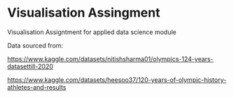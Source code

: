 # Visualisation Assingment
Visualisation Assigntment for applied data science module

Data sourced from: 

https://www.kaggle.com/datasets/nitishsharma01/olympics-124-years-datasettill-2020

https://www.kaggle.com/datasets/heesoo37/120-years-of-olympic-history-athletes-and-results